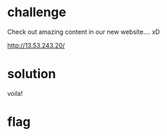# challenge
Check out amazing content in our new website.... xD

http://13.53.243.20/

# solution

voila!
# flag